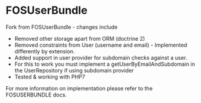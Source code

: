 FOSUserBundle
=============
Fork from FOSUserBundle - changes include

- Removed other storage apart from ORM (doctrine 2)
- Removed constraints from User (username and email) - Implemented differently by extension.
- Added support in user provider for subdomain checks against a user.
- For this to work you must implement a getUserByEmailAndSubdomain in the UserRepository if using subdomain provider
- Tested & working with PHP7

For more information on implementation please refer to the FOSUSERBUNDLE docs.
